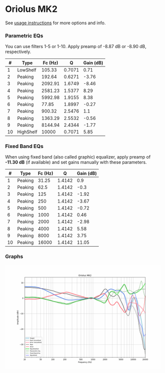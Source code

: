 # Oriolus MK2
See [usage instructions](https://github.com/jaakkopasanen/AutoEq#usage) for more options and info.

### Parametric EQs
You can use filters 1-5 or 1-10. Apply preamp of -8.87 dB or -8.90 dB, respectively.

|   # | Type      |   Fc (Hz) |      Q |   Gain (dB) |
|-----|-----------|-----------|--------|-------------|
|   1 | LowShelf  |    105.33 | 0.7071 |        0.71 |
|   2 | Peaking   |    192.64 | 0.6271 |       -3.76 |
|   3 | Peaking   |   2092.91 | 1.6749 |       -8.46 |
|   4 | Peaking   |   2581.23 | 1.5377 |        8.29 |
|   5 | Peaking   |   5992.98 | 1.9155 |        8.38 |
|   6 | Peaking   |     77.85 | 1.8997 |       -0.27 |
|   7 | Peaking   |    900.32 | 2.5476 |        1.1  |
|   8 | Peaking   |   1363.29 | 2.5532 |       -0.56 |
|   9 | Peaking   |   8144.94 | 2.4344 |       -1.77 |
|  10 | HighShelf |  10000    | 0.7071 |        5.85 |

### Fixed Band EQs
When using fixed band (also called graphic) equalizer, apply preamp of **-11.30 dB** (if available) and set gains manually with these parameters.

|   # | Type    |   Fc (Hz) |      Q |   Gain (dB) |
|-----|---------|-----------|--------|-------------|
|   1 | Peaking |     31.25 | 1.4142 |        0.9  |
|   2 | Peaking |     62.5  | 1.4142 |       -0.3  |
|   3 | Peaking |    125    | 1.4142 |       -1.92 |
|   4 | Peaking |    250    | 1.4142 |       -3.67 |
|   5 | Peaking |    500    | 1.4142 |       -0.72 |
|   6 | Peaking |   1000    | 1.4142 |        0.46 |
|   7 | Peaking |   2000    | 1.4142 |       -2.98 |
|   8 | Peaking |   4000    | 1.4142 |        5.58 |
|   9 | Peaking |   8000    | 1.4142 |        3.75 |
|  10 | Peaking |  16000    | 1.4142 |       11.05 |

### Graphs
![](./Oriolus%20MK2.png)
